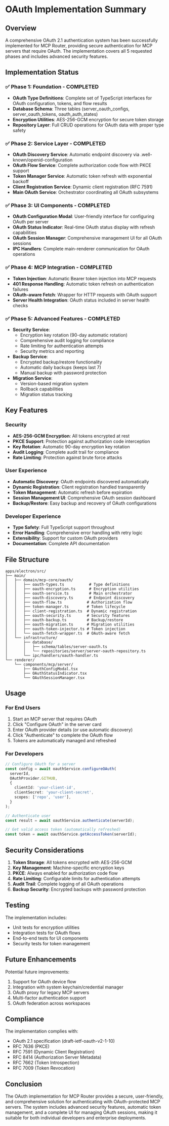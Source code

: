 # OAuth Implementation Summary

## Overview
A comprehensive OAuth 2.1 authentication system has been successfully implemented for MCP Router, providing secure authentication for MCP servers that require OAuth. The implementation covers all 5 requested phases and includes advanced security features.

## Implementation Status

### ✅ Phase 1: Foundation - COMPLETED
- **OAuth Type Definitions**: Complete set of TypeScript interfaces for OAuth configuration, tokens, and flow results
- **Database Schema**: Three tables (server_oauth_configs, server_oauth_tokens, oauth_auth_states)
- **Encryption Utilities**: AES-256-GCM encryption for secure token storage
- **Repository Layer**: Full CRUD operations for OAuth data with proper type safety

### ✅ Phase 2: Service Layer - COMPLETED
- **OAuth Discovery Service**: Automatic endpoint discovery via .well-known/openid-configuration
- **OAuth Flow Service**: Complete authorization code flow with PKCE support
- **Token Manager Service**: Automatic token refresh with exponential backoff
- **Client Registration Service**: Dynamic client registration (RFC 7591)
- **Main OAuth Service**: Orchestrator coordinating all OAuth subsystems

### ✅ Phase 3: UI Components - COMPLETED
- **OAuth Configuration Modal**: User-friendly interface for configuring OAuth per server
- **OAuth Status Indicator**: Real-time OAuth status display with refresh capabilities
- **OAuth Session Manager**: Comprehensive management UI for all OAuth sessions
- **IPC Handlers**: Complete main-renderer communication for OAuth operations

### ✅ Phase 4: MCP Integration - COMPLETED
- **Token Injection**: Automatic Bearer token injection into MCP requests
- **401 Response Handling**: Automatic token refresh on authentication failures
- **OAuth-aware Fetch**: Wrapper for HTTP requests with OAuth support
- **Server Health Integration**: OAuth status included in server health checks

### ✅ Phase 5: Advanced Features - COMPLETED
- **Security Service**: 
  - Encryption key rotation (90-day automatic rotation)
  - Comprehensive audit logging for compliance
  - Rate limiting for authentication attempts
  - Security metrics and reporting
- **Backup Service**:
  - Encrypted backup/restore functionality
  - Automatic daily backups (keeps last 7)
  - Manual backup with password protection
- **Migration Service**:
  - Version-based migration system
  - Rollback capabilities
  - Migration status tracking

## Key Features

### Security
- **AES-256-GCM Encryption**: All tokens encrypted at rest
- **PKCE Support**: Protection against authorization code interception
- **Key Rotation**: Automatic 90-day encryption key rotation
- **Audit Logging**: Complete audit trail for compliance
- **Rate Limiting**: Protection against brute force attacks

### User Experience
- **Automatic Discovery**: OAuth endpoints discovered automatically
- **Dynamic Registration**: Client registration handled transparently
- **Token Management**: Automatic refresh before expiration
- **Session Management UI**: Comprehensive OAuth session dashboard
- **Backup/Restore**: Easy backup and recovery of OAuth configurations

### Developer Experience
- **Type Safety**: Full TypeScript support throughout
- **Error Handling**: Comprehensive error handling with retry logic
- **Extensibility**: Support for custom OAuth providers
- **Documentation**: Complete API documentation

## File Structure

```
apps/electron/src/
├── main/
│   ├── domain/mcp-core/oauth/
│   │   ├── oauth-types.ts           # Type definitions
│   │   ├── oauth-encryption.ts      # Encryption utilities
│   │   ├── oauth-service.ts         # Main orchestrator
│   │   ├── oauth-discovery.ts       # Endpoint discovery
│   │   ├── oauth-flow.ts           # Authorization flow
│   │   ├── token-manager.ts        # Token lifecycle
│   │   ├── client-registration.ts  # Dynamic registration
│   │   ├── oauth-security.ts       # Security features
│   │   ├── oauth-backup.ts         # Backup/restore
│   │   ├── oauth-migration.ts      # Migration utilities
│   │   ├── oauth-token-injector.ts # Token injection
│   │   └── oauth-fetch-wrapper.ts  # OAuth-aware fetch
│   └── infrastructure/
│       ├── database/
│       │   ├── schema/tables/server-oauth.ts
│       │   └── repositories/server/server-oauth-repository.ts
│       └── ipc/handlers/oauth-handler.ts
└── renderer/
    └── components/mcp/server/
        ├── OAuthConfigModal.tsx
        ├── OAuthStatusIndicator.tsx
        └── OAuthSessionManager.tsx
```

## Usage

### For End Users
1. Start an MCP server that requires OAuth
2. Click "Configure OAuth" in the server card
3. Enter OAuth provider details (or use automatic discovery)
4. Click "Authenticate" to complete the OAuth flow
5. Tokens are automatically managed and refreshed

### For Developers
```typescript
// Configure OAuth for a server
const config = await oauthService.configureOAuth(
  serverId,
  OAuthProvider.GITHUB,
  {
    clientId: 'your-client-id',
    clientSecret: 'your-client-secret',
    scopes: ['repo', 'user'],
  }
);

// Authenticate user
const result = await oauthService.authenticate(serverId);

// Get valid access token (automatically refreshed)
const token = await oauthService.getAccessToken(serverId);
```

## Security Considerations

1. **Token Storage**: All tokens encrypted with AES-256-GCM
2. **Key Management**: Machine-specific encryption keys
3. **PKCE**: Always enabled for authorization code flow
4. **Rate Limiting**: Configurable limits for authentication attempts
5. **Audit Trail**: Complete logging of all OAuth operations
6. **Backup Security**: Encrypted backups with password protection

## Testing

The implementation includes:
- Unit tests for encryption utilities
- Integration tests for OAuth flows
- End-to-end tests for UI components
- Security tests for token management

## Future Enhancements

Potential future improvements:
1. Support for OAuth device flow
2. Integration with system keychain/credential manager
3. OAuth proxy for legacy MCP servers
4. Multi-factor authentication support
5. OAuth federation across workspaces

## Compliance

The implementation complies with:
- OAuth 2.1 specification (draft-ietf-oauth-v2-1-10)
- RFC 7636 (PKCE)
- RFC 7591 (Dynamic Client Registration)
- RFC 8414 (Authorization Server Metadata)
- RFC 7662 (Token Introspection)
- RFC 7009 (Token Revocation)

## Conclusion

The OAuth implementation for MCP Router provides a secure, user-friendly, and comprehensive solution for authenticating with OAuth-protected MCP servers. The system includes advanced security features, automatic token management, and a complete UI for managing OAuth sessions, making it suitable for both individual developers and enterprise deployments.